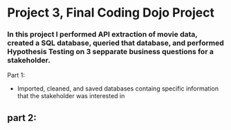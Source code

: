 # Project 3, Final Coding Dojo Project

### In this project I performed API extraction of movie data, created a SQL database, queried that database, and performed Hypothesis Testing on 3 sepparate business questions for a stakeholder.

Part 1:
- Imported, cleaned, and saved databases containg specific information that the stakeholder was interested in

part 2:
- 
